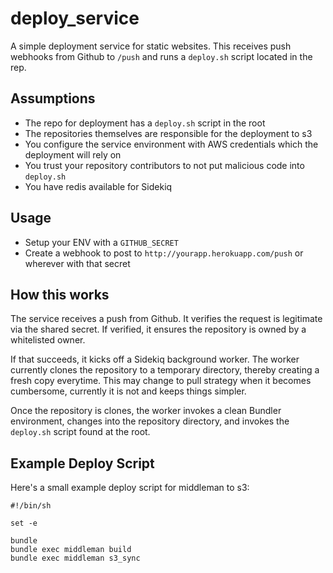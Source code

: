 # deploy_service
A simple deployment service for static websites.  This receives push webhooks from Github to
`/push` and runs a `deploy.sh` script located in the rep.

## Assumptions

* The repo for deployment has a `deploy.sh` script in the root
* The repositories themselves are responsible for the deployment to s3
* You configure the service environment with AWS credentials which the deployment will rely on
* You trust your repository contributors to not put malicious code into `deploy.sh`
* You have redis available for Sidekiq

## Usage

* Setup your ENV with a `GITHUB_SECRET`
* Create a webhook to post to `http://yourapp.herokuapp.com/push` or wherever with that secret

## How this works

The service receives a push from Github.  It verifies the request is legitimate via the shared
secret.  If verified, it ensures the repository is owned by a whitelisted owner.

If that succeeds, it kicks off a Sidekiq background worker.  The worker currently clones the
repository to a temporary directory, thereby creating a fresh copy everytime.  This may change to
pull strategy when it becomes cumbersome, currently it is not and keeps things simpler.

Once the repository is clones, the worker invokes a clean Bundler environment, changes into the
repository directory, and invokes the `deploy.sh` script found at the root.

## Example Deploy Script

Here's a small example deploy script for middleman to s3:

```shell
#!/bin/sh

set -e

bundle
bundle exec middleman build
bundle exec middleman s3_sync
```
